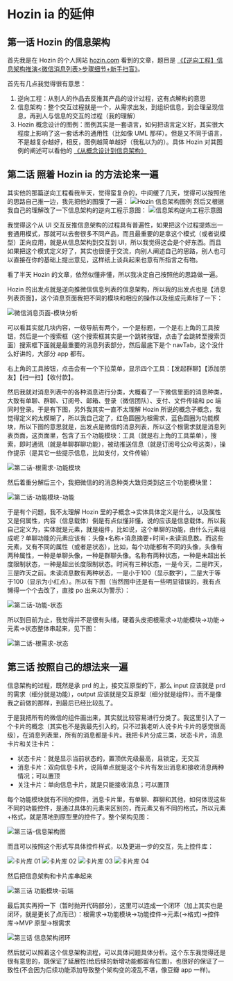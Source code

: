 # Hozin ia 的延伸

## 第一话 Hozin 的信息架构

首先我是在 Hozin 的个人网站 [hozin.com](http://hozin.com/) 看到的文章，题目是 [《【逆向工程】信息架构推演<微信消息列表>步骤细节+新手扫盲》](http://hozin.com/Point/201601/Reverse-WeChat-Message-List.html)。

首先有几点我觉得很有意思：

1. 逆向工程：从别人的作品去反推其产品的设计过程，这有点解构的意思
2. 信息架构：整个交互过程就是一个，从需求出发，到组织信息，到合理呈现信息，再到人与信息的交互的过程（我的理解）
3. Hozin 概念设计的图例：图例其实是一套语言，如何把语言定义好，其实很大程度上影响了这一套话术的通用性（比如像 UML 那样）。但是又不同于语言，不是越复杂越好，相反，图例越简单越好（我私以为的）。具体 Hozin 对其图例的阐述可以看他的 [《从概念设计到信息架构》](http://hozin.com/Point/200908/CD2IA.html)

## 第二话 照着 Hozin ia 的方法论来一遍

其实他的那篇逆向工程看我半天，觉得蛮复杂的，中间缓了几天，觉得可以按照他的思路自己推一边，我先把他的图膜了一遍：
![Hozin 信息架构图例](https://cloud.githubusercontent.com/assets/9131176/25929439/c1216344-3633-11e7-93d3-c32353156948.png)
然后又根据我自己的理解改了一下信息架构的逆向工程示意图：
![信息架构逆向工程示意图](https://cloud.githubusercontent.com/assets/9131176/25929676/6c2f2050-3634-11e7-957a-d20c95c9b4b9.png)

我觉得这个从 UI 交互反推信息架构的过程具有普遍性，如果把这个过程提炼出一套通用模式，那就可以去套很多不同产品，而且最重要的是拿这个模式（或者说模型）正向应用，就是从信息架构到交互到 UI，所以我觉得这会是个好东西。而且如果把这个模式定义好了，其实也很便于交流，向别人阐述自己的思路，别人也可以直接在你的基础上提出意见，这样纸上谈兵起来也意有所指言之有物。

看了半天 Hozin 的文章，依然似懂非懂，所以我决定自己按照他的思路做一遍。

Hozin 的出发点就是逆向推微信信息列表的信息架构，所以我的出发点也是【消息列表页面】，这个消息页面我把不同的模块和相应的操作以及组成元素标了一下：

![微信消息页面-模块分析](https://cloud.githubusercontent.com/assets/9131176/25939027/01ffec98-3664-11e7-8aab-5e836cb69fcb.png)

可以看其实就几块内容，一级导航有两个，一个是标题，一个是右上角的工具按钮，然后是一个搜索框（这个搜索框其实是一个跳转按钮，点击了会跳转至搜索页面）搜索框下面就是最重要的消息列表部分，然后最底下是个 navTab，这个没什么好讲的，大部分 app 都有。

右上角的工具按钮，点击会有一个下拉菜单，显示四个工具：【发起群聊】【添加朋友】【扫一扫】【收付款】。

然后我就对消息列表中的各种消息进行分类，大概看了一下微信里面的消息种类，大致有单聊、群聊、订阅号、邮箱、登录（微信团队）、支付、文件传输和 pc 端同时登录。于是有下图，另外我其实一直不太理解 Hozin 所说的概念子概念，我觉得定义的太模糊了，所以我自己定了，红色圆圈为根需求，蓝色圆圈为功能模块，所以下图的意思就是，出发点是微信的消息列表，所以这个根需求就是消息列表页面，这页面里，包含了五个功能模块：工具（就是右上角的工具菜单），搜索，即时通讯（就是单聊群聊功能），被动推送信息（就是订阅号公众号这类），操作提示（是其它一些提示信息，比如支付，文件传输）

![第二话-根需求-功能模块](https://cloud.githubusercontent.com/assets/9131176/25930409/9e0ff41a-3638-11e7-97ec-96ecc8122d56.png)

然后着重分解后三个，我把微信的的消息种类大致归类到这三个功能模块里：

![第二话-功能模块-功能](https://cloud.githubusercontent.com/assets/9131176/25930828/11f49fa0-363b-11e7-8b09-561a280a94a2.png)

于是有个问题，我不太理解 Hozin 里的子概念->实体具体定义是什么，以及属性又是何属性，内容（信息载体）倒是有点似懂非懂，说的应该是信息载体。所以我自己定义为，实体就是元素，就是组件，比如说，这个单聊的功能，由什么元素组成呢？单聊功能的元素应该有：头像+名称+消息摘要+时间+未读消息数。而这些元素，又有不同的属性（或者是状态），比如，每个功能都有不同的头像，头像有两种属性，一种是单聊头像，一种是群聊头像。名称有两种状态，一种是未超出长度限制状态，一种是超出长度限制状态。时间有三种状态，一是今天，二是昨天，三是昨天之前。未读消息数有两种状态，一是小于100（显示数字），二是大于等于100（显示为小红点）。所以有下图（当然图中还是有一些明显错误的，我有点懒得一个个去改了，直接 po 出来以为警示）：

![第二话-功能-状态](https://cloud.githubusercontent.com/assets/9131176/25931061/8b2a9efa-363c-11e7-993a-e1303b98134a.png)

所以到目前为止，我觉得并不是很有头绪，硬着头皮把根需求->功能模块->功能->元素->状态整体串起来，见下图：

![第二话-根需求-状态](https://cloud.githubusercontent.com/assets/9131176/25931177/46ddeab2-363d-11e7-8615-db4e6eb72832.png)

## 第三话 按照自己的想法来一遍

信息架构的过程，既然是承 prd 的上，接交互原型的下，那么 input 应该就是 prd 的需求（细分就是功能），output 应该就是交互原型（细分就是组件）。而不是像我之前做的那样，到最后已经比较乱了。

于是我把所有的微信的组件画出来，其实就比较容易进行分类了。我这里引入了一个卡片的概念（其实也不是我最先引入的，只不过我老听人说卡片卡片的感觉很高级），在消息列表里，所有的消息都是卡片。我把卡片分成三类，状态卡片，消息卡片和关注卡片：

- 状态卡片：就是显示当前状态的，置顶优先级最高，且锁定，无交互
- 消息卡片：双向信息卡片，说简单点就是这个卡片有发出消息和接收消息两种情况；可以置顶
- 关注卡片：单向信息卡片，就是只能接收消息；可以置顶

每个功能模块就有不同的控件，消息卡片里，有单聊、群聊和其他，如何体现这些不同的功能控件，是通过具体的元素来区别的，而元素又有不同的格式，所以元素+格式，就是落地到原型里的控件了。整个架构见图：

![第三话-信息架构图](https://cloud.githubusercontent.com/assets/9131176/25934616/89412928-3651-11e7-813b-0e7d8eacbb8e.png)

而且可以按照这个形式写具体控件样式，以及更进一步的交互，先上控件库：

![卡片库 01](https://cloud.githubusercontent.com/assets/9131176/25935301/0e396b4c-3655-11e7-9333-023a363f0dec.png)
![卡片库 02](https://cloud.githubusercontent.com/assets/9131176/25935312/18be3480-3655-11e7-9497-09d95c318036.png)
![卡片库 03](https://cloud.githubusercontent.com/assets/9131176/25935315/257d7b04-3655-11e7-9d2c-6f87f1b4c1ce.png)
![卡片库 04](https://cloud.githubusercontent.com/assets/9131176/25938454/cddfcdd6-3661-11e7-8d32-a51a29cfa656.png)

然后把信息架构和卡片库串起来

![第三话 功能模块-前端](https://cloud.githubusercontent.com/assets/9131176/25938477/e5d90718-3661-11e7-958c-21cf3dfe86dd.png)

最后其实再捋一下（暂时抛开代码部分），这里可以连成一个闭环（加上其实也是闭环，就是更长了点而已）：根需求->功能模块->功能控件->元素(->格式)->控件库->MVP 原型->根需求

![第三话 信息架构闭环](https://cloud.githubusercontent.com/assets/9131176/25938585/51bc9760-3662-11e7-8b54-e15b8a9454de.png)

然后就可以照着这个信息架构流程，可以具体问题具体分析。这个东东我觉得还是很有意思的，既保证了延展性(给后续的新增功能都留有位置)，也很好的保证了一致性(不会因为后续功能添加导致整个架构变的凌乱不堪，像豆瓣 app 一样)。
